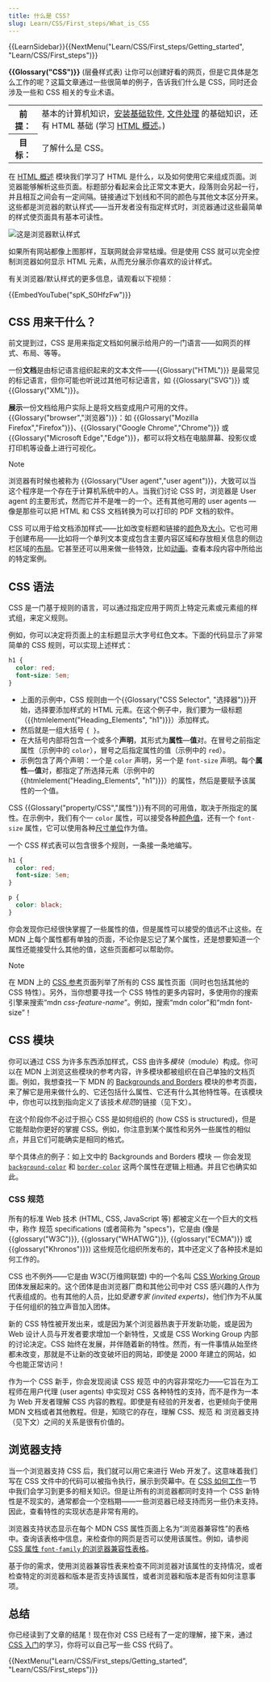 ```yaml
---
title: 什么是 CSS?
slug: Learn/CSS/First_steps/What_is_CSS
---
```


{{LearnSidebar}}{{NextMenu("Learn/CSS/First_steps/Getting_started", "Learn/CSS/First_steps")}}

**{{Glossary("CSS")}}** (层叠样式表) 让你可以创建好看的网页，但是它具体是怎么工作的呢？这篇文章通过一些很简单的例子，告诉我们什么是 CSS，同时还会涉及一些和 CSS 相关的专业术语。

<table class="learn-box standard-table">
  <tbody>
    <tr>
      <th scope="row">前提：</th>
      <td>
        基本的计算机知识，<a
          href="/zh-CN/docs/Learn/Getting_started_with_the_web/Installing_basic_software"
          >安装基础软件</a
        >,
        <a
          href="/zh-CN/docs/Learn/Getting_started_with_the_web/Dealing_with_files"
          >文件处理</a
        >
        的基础知识，还有 HTML 基础 (学习
        <a href="/zh-CN/docs/Learn/HTML/Introduction_to_HTML">HTML 概述</a>。)
      </td>
    </tr>
    <tr>
      <th scope="row">目标：</th>
      <td>了解什么是 CSS。</td>
    </tr>
  </tbody>
</table>

在 [HTML 概述](/zh-CN/docs/Learn/HTML/Introduction_to_HTML) 模块我们学习了 HTML 是什么，以及如何使用它来组成页面。浏览器能够解析这些页面。标题部分看起来会比正常文本更大，段落则会另起一行，并且相互之间会有一定间隔。链接通过下划线和不同的颜色与其他文本区分开来。这些都是浏览器的默认样式——当开发者没有指定样式时，浏览器通过这些最简单的样式使页面具有基本可读性。

![这是浏览器默认样式](html-example.png)

如果所有网站都像上图那样，互联网就会非常枯燥。但是使用 CSS 就可以完全控制浏览器如何显示 HTML 元素，从而充分展示你喜欢的设计样式。

有关浏览器/默认样式的更多信息，请观看以下视频：

{{EmbedYouTube("spK_S0HfzFw")}}

## CSS 用来干什么？

前文提到过，CSS 是用来指定文档如何展示给用户的一门语言——如网页的样式、布局、等等。

一份**文档**是由标记语言组织起来的文本文件——{{Glossary("HTML")}} 是最常见的标记语言，但你可能也听说过其他可标记语言，如 {{Glossary("SVG")}} 或 {{Glossary("XML")}}。

**展示**一份文档给用户实际上是将文档变成用户可用的文件。{{Glossary("browser","浏览器")}}：如 {{Glossary("Mozilla Firefox","Firefox")}}、{{Glossary("Google Chrome","Chrome")}} 或 {{Glossary("Microsoft Edge","Edge")}}，都可以将文档在电脑屏幕、投影仪或打印机等设备上进行可视化。

> [!NOTE]
> 浏览器有时候也被称为 {{Glossary("User agent","user agent")}}，大致可以当这个程序是一个存在于计算机系统中的人。当我们讨论 CSS 时，浏览器是 User agent 的主要形式，然而它并不是唯一的一个。还有其他可用的 user agents — 像是那些可以把 HTML 和 CSS 文档转换为可以打印的 PDF 文档的软件。

CSS 可以用于给文档添加样式——比如改变标题和链接的[颜色](/zh-CN/docs/Web/CSS/color_value)及[大小](/zh-CN/docs/Web/CSS/font-size)。它也可用于创建布局——比如将一个单列文本变成包含主要内容区域和存放相关信息的侧边栏区域的[布局](/zh-CN/docs/Web/CSS/Layout_cookbook/Column_layouts)。它甚至还可以用来做一些特效，比如[动画](/zh-CN/docs/Web/CSS/CSS_animations)。查看本段内容中所给出的特定案例。

## CSS 语法

CSS 是一门基于规则的语言，可以通过指定应用于网页上特定元素或元素组的样式组，来定义规则。

例如，你可以决定将页面上的主标题显示大字号红色文本。下面的代码显示了非常简单的 CSS 规则，可以实现上述样式：

```css
h1 {
  color: red;
  font-size: 5em;
}
```

- 上面的示例中，CSS 规则由一个{{Glossary("CSS Selector", "选择器")}}开始，选择要添加样式的 HTML 元素。在这个例子中，我们要为一级标题（{{htmlelement("Heading_Elements", "h1")}}）添加样式。
- 然后就是一组大括号 `{ }`。
- 在大括号内部将包含一个或多个**声明**，其形式为**属性**—**值**对。在冒号之前指定属性（示例中的 `color`），冒号之后指定属性的值（示例中的 `red`）。
- 示例包含了两个声明：一个是 `color` 声明，另一个是 `font-size` 声明。每个**属性**—**值**对，都指定了所选择元素（示例中的 {{htmlelement("Heading_Elements", "h1")}}）的属性，然后是要赋予该属性的一个值。

CSS {{Glossary("property/CSS","属性")}}有不同的可用值，取决于所指定的属性。在示例中，我们有个一 `color` 属性，可以接受各种[颜色值](/zh-CN/docs/Learn/CSS/Building_blocks/Values_and_units#color)，还有一个 `font-size` 属性，它可以使用各种[尺寸单位](/zh-CN/docs/Learn/CSS/Building_blocks/Values_and_units#numbers_lengths_and_percentages)作为值。

一个 CSS 样式表可以包含很多个规则，一条接一条地编写。

```css
h1 {
  color: red;
  font-size: 5em;
}

p {
  color: black;
}
```

你会发现你已经很快掌握了一些属性的值，但是属性可以接受的值远不止这些。在 MDN 上每个属性都有单独的页面，不论你是忘记了某个属性，还是想要知道一个属性还能接受什么其他的值，这些页面都可以帮助你。

> [!NOTE]
> 在 MDN 上的 [CSS 参考](/zh-CN/docs/Web/CSS/Reference)页面列举了所有的 CSS 属性页面（同时也包括其他的 CSS 特性）。另外，当你想要寻找一个 CSS 特性的更多内容时，多使用你的搜索引擎来搜索“mdn _css-feature-name_”。例如，搜索“mdn color”和“mdn font-size”！

## CSS 模块

你可以通过 CSS 为许多东西添加样式，CSS 由许多*模块*（module）构成。你可以在 MDN 上浏览这些模块的参考内容，许多模块都被组织在自己单独的文档页面。例如，我想查找一下 MDN 的 [Backgrounds and Borders](/zh-CN/docs/Web/CSS/CSS_backgrounds_and_borders) 模块的参考页面，来了解它是用来做什么的、它还包括什么属性、它还有什么其他特性等。在该模块中，你也可以找到指向定义了该技术*规范*的链接（见下文）。

在这个阶段你不必过于担心 CSS 是如何组织的 (how CSS is structured)，但是它能帮助你更好的掌握 CSS。例如，你注意到某个属性和另外一些属性的相似点，并且它们可能确实是相同的格式。

举个具体点的例子：如上文中的 Backgrounds and Borders 模块 — 你会发现 [`background-color`](/zh-CN/docs/Web/CSS/background-color) 和 [`border-color`](/zh-CN/docs/Web/CSS/border-color) 这两个属性在逻辑上相通。并且它也确实如此。

### CSS 规范

所有的标准 Web 技术 (HTML, CSS, JavaScript 等) 都被定义在一个巨大的文档中，称作 规范 specifications (或者简称为 "specs")，它是由 (像是 {{glossary("W3C")}}, {{glossary("WHATWG")}}, {{glossary("ECMA")}} 或 {{glossary("Khronos")}}) 这些规范化组织所发布的，其中还定义了各种技术是如何工作的。

CSS 也不例外——它是由 W3C(万维网联盟) 中的一个名叫 [CSS Working Group](https://www.w3.org/Style/CSS/) 团体发展起来的。这个团体是由浏览器厂商和其他公司中对 CSS 感兴趣的人作为代表组成的。也有其他的人员，比如*受邀专家 (invited experts)*，他们作为不从属于任何组织的独立声音加入团体。

新的 CSS 特性被开发出来，或是因为某个浏览器热衷于开发新功能，或是因为 Web 设计人员与开发者要求增加一个新特性，又或是 CSS Working Group 内部的讨论决定。CSS 始终在发展，并伴随着新的特性。然而，有一件事情从始至终都未改变，那就是不让新的改变破坏旧的网站，即使是 2000 年建立的网站，如今也能正常访问！

作为一个 CSS 新手，你会发现阅读 CSS 规范 中的内容非常吃力——它旨在为工程师在用户代理 (user agents) 中实现对 CSS 各种特性的支持，而不是作为一本为 Web 开发者理解 CSS 内容的教程。即使是有经验的开发者，也更倾向于使用 MDN 文档或者其他教程。但是，知晓它的存在，理解 CSS、规范 和 浏览器支持（见下文）之间的关系是很有价值的。

## 浏览器支持

当一个浏览器支持 CSS 后，我们就可以用它来进行 Web 开发了。这意味着我们写在 CSS 文件中的代码可以被指令执行，展示到荧幕中。在 [CSS 如何工作](/zh-CN/docs/Learn/CSS/First_steps/How_CSS_works)一节中我们会学习到更多的相关知识。但是让所有的浏览器都同时支持一个 CSS 新特性是不现实的，通常都会一个空档期——一些浏览器已经支持而另一些仍未支持。因此，查看特性的实现状态是非常有用的。

浏览器支持状态显示在每个 MDN CSS 属性页面上名为“浏览器兼容性”的表格中。查询该表格中信息，来检查你的网页是否可以使用该属性。例如，请参阅 [CSS 属性 `font-family` 的浏览器兼容性表格](/zh-CN/docs/Web/CSS/font-family#browser_compatibility)。

基于你的需求，使用浏览器兼容性表来检查不同浏览器对该属性的支持情况，或者检查特定的浏览器和版本是否支持该属性，或者浏览器和版本是否有如何注意事项。

## 总结

你已经读到了文章的结尾！现在你对 CSS 已经有了一定的理解，接下来，通过 [CSS 入门](/zh-CN/docs/Learn/CSS/First_steps/Getting_started)的学习，你将可以自己写一些 CSS 代码了。

{{NextMenu("Learn/CSS/First_steps/Getting_started", "Learn/CSS/First_steps")}}
